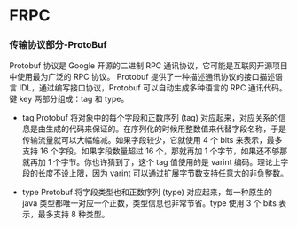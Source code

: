 # FRPC

### 传输协议部分-ProtoBuf
Protobuf 协议是 Google 开源的二进制 RPC 通讯协议，它可能是互联网开源项目中使用最为广泛的 RPC 协议。
Protobuf 提供了一种描述通讯协议的接口描述语言 IDL，通过编写接口协议，Protobuf 可以自动生成多种语言的 RPC 通讯代码。
键 key 两部分组成：tag 和 type。

- tag
  Protobuf 将对象中的每个字段和正数序列 (tag) 对应起来，对应关系的信息是由生成的代码来保证的。在序列化的时候用整数值来代替字段名称，于是传输流量就可以大幅缩减。如果字段较少，它就使用 4 个 bits 来表示，最多支持 16 个字段。如果字段数量超过 16 个，那就再加 1 个字节，如果还不够那就再加 1 个字节。你也许猜到了，这个 tag 值使用的是 varint 编码。理论上字段的长度不设上限，因为 varint 可以通过扩展字节数支持任意大的非负整数。

- type
  Protobuf 将字段类型也和正数序列 (type) 对应起来，每一种原生的 java 类型都唯一对应一个正数，类型信息也非常节省。type 使用 3 个 bits 表示，最多支持 8 种类型。
